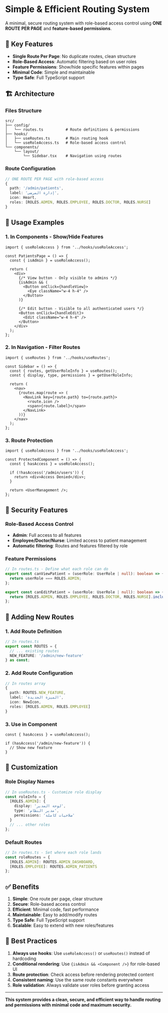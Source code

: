 # Simple & Efficient Routing System

A minimal, secure routing system with role-based access control using **ONE ROUTE PER PAGE** and **feature-based permissions**.

## 🎯 **Key Features**

- **Single Route Per Page**: No duplicate routes, clean structure
- **Role-Based Access**: Automatic filtering based on user roles
- **Feature Permissions**: Show/hide specific features within pages
- **Minimal Code**: Simple and maintainable
- **Type Safe**: Full TypeScript support

## 🏗️ **Architecture**

### Files Structure
```
src/
├── config/
│   └── routes.ts          # Route definitions & permissions
├── hooks/
│   ├── useRoutes.ts       # Main routing hook
│   └── useRoleAccess.ts   # Role-based access control
└── components/
    └── layout/
        └── Sidebar.tsx    # Navigation using routes
```

### Route Configuration
```typescript
// ONE ROUTE PER PAGE with role-based access
{
  path: '/admin/patients',
  label: 'إدارة المرضى',
  icon: Heart,
  roles: [ROLES.ADMIN, ROLES.EMPLOYEE, ROLES.DOCTOR, ROLES.NURSE]
}
```

## 🚀 **Usage Examples**

### 1. **In Components - Show/Hide Features**
```tsx
import { useRoleAccess } from '../hooks/useRoleAccess';

const PatientsPage = () => {
  const { isAdmin } = useRoleAccess();
  
  return (
    <div>
      {/* View button - Only visible to admins */}
      {isAdmin && (
        <Button onClick={handleView}>
          <Eye className="w-4 h-4" />
        </Button>
      )}
      
      {/* Edit button - Visible to all authenticated users */}
      <Button onClick={handleEdit}>
        <Edit className="w-4 h-4" />
      </Button>
    </div>
  );
};
```

### 2. **In Navigation - Filter Routes**
```tsx
import { useRoutes } from '../hooks/useRoutes';

const Sidebar = () => {
  const { routes, getUserRoleInfo } = useRoutes();
  const { display, type, permissions } = getUserRoleInfo;
  
  return (
    <nav>
      {routes.map(route => (
        <NavLink key={route.path} to={route.path}>
          <route.icon />
          <span>{route.label}</span>
        </NavLink>
      ))}
    </nav>
  );
};
```

### 3. **Route Protection**
```tsx
import { useRoleAccess } from '../hooks/useRoleAccess';

const ProtectedComponent = () => {
  const { hasAccess } = useRoleAccess();
  
  if (!hasAccess('/admin/users')) {
    return <div>Access Denied</div>;
  }
  
  return <UserManagement />;
};
```

## 🔐 **Security Features**

### Role-Based Access Control
- **Admin**: Full access to all features
- **Employee/Doctor/Nurse**: Limited access to patient management
- **Automatic filtering**: Routes and features filtered by role

### Feature Permissions
```typescript
// In routes.ts - Define what each role can do
export const canViewPatient = (userRole: UserRole | null): boolean => {
  return userRole === ROLES.ADMIN;
};

export const canEditPatient = (userRole: UserRole | null): boolean => {
  return [ROLES.ADMIN, ROLES.EMPLOYEE, ROLES.DOCTOR, ROLES.NURSE].includes(userRole as UserRole);
};
```

## 📝 **Adding New Routes**

### 1. **Add Route Definition**
```typescript
// In routes.ts
export const ROUTES = {
  // ... existing routes
  NEW_FEATURE: '/admin/new-feature'
} as const;
```

### 2. **Add Route Configuration**
```typescript
// In routes array
{
  path: ROUTES.NEW_FEATURE,
  label: 'الميزة الجديدة',
  icon: NewIcon,
  roles: [ROLES.ADMIN, ROLES.EMPLOYEE]
}
```

### 3. **Use in Component**
```tsx
const { hasAccess } = useRoleAccess();

if (hasAccess('/admin/new-feature')) {
  // Show new feature
}
```

## 🎨 **Customization**

### Role Display Names
```typescript
// In useRoutes.ts - Customize role display
const roleInfo = {
  [ROLES.ADMIN]: {
    display: 'لوحة المدير',
    type: 'مدير النظام',
    permissions: 'صلاحيات كاملة'
  }
  // ... other roles
};
```

### Default Routes
```typescript
// In routes.ts - Set where each role lands
const roleRoutes = {
  [ROLES.ADMIN]: ROUTES.ADMIN_DASHBOARD,
  [ROLES.EMPLOYEE]: ROUTES.ADMIN_PATIENTS
};
```

## ✅ **Benefits**

1. **Simple**: One route per page, clear structure
2. **Secure**: Role-based access control
3. **Efficient**: Minimal code, fast performance
4. **Maintainable**: Easy to add/modify routes
5. **Type Safe**: Full TypeScript support
6. **Scalable**: Easy to extend with new roles/features

## 🔧 **Best Practices**

1. **Always use hooks**: Use `useRoleAccess()` or `useRoutes()` instead of hardcoding
2. **Conditional rendering**: Use `{isAdmin && <Component />}` for role-based UI
3. **Route protection**: Check access before rendering protected content
4. **Consistent naming**: Use the same route constants everywhere
5. **Role validation**: Always validate user roles before granting access

---

**This system provides a clean, secure, and efficient way to handle routing and permissions with minimal code and maximum security.**
